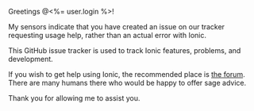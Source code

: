 Greetings @<%= user.login %>!

My sensors indicate that you have created an issue on our tracker requesting usage help, rather than an actual error with Ionic.

This GitHub issue tracker is used to track Ionic features, problems, and development.  

If you wish to get help using Ionic, the recommended place is [the forum](http://forum.ionicframework.com). There are many humans there who would be happy to offer sage advice.

Thank you for allowing me to assist you.

